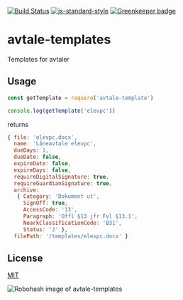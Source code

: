 [![Build Status](https://travis-ci.org/telemark/avtale-templates.svg?branch=master)](https://travis-ci.org/telemark/avtale-templates)
[![js-standard-style](https://img.shields.io/badge/code%20style-standard-brightgreen.svg?style=flat)](https://github.com/feross/standard)
[![Greenkeeper badge](https://badges.greenkeeper.io/telemark/avtale-templates.svg)](https://greenkeeper.io/)

# avtale-templates

Templates for avtaler

## Usage

```JavaScript
const getTemplate = require('avtale-template')

console.log(getTemplate('elevpc'))
```

returns

```JavaScript
{ file: 'elevpc.docx',
  name: 'Låneavtale elevpc',
  dueDays: 1,
  dueDate: false,
  expireDate: false,
  expireDays: false,
  requireDigitalSignature: true,
  requireGuardianSignature: true,
  archive:
   { Category: 'Dokument ut',
     SignOff: true,
     AccessCode: '13',
     Paragraph: 'Offl §13 jfr Fvl §13.1',
     NoarkClassificationCode: 'B31',
     Status: 'J' },
  filePath: '/templates/elevpc.docx' }
```

## License

[MIT](LICENSE)

![Robohash image of avtale-templates](https://robots.kebabstudios.party/avtale-templates.png "Robohash image of avtale-templates")